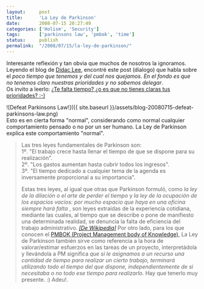 ```yaml
---
layout:     post
title:      'La Ley de Parkinson'
date:       2008-07-15 20:27:49
categories: ['Holism', 'Security']
tags:       ['parkinsons law', 'pmbok', 'time']
status:     publish 
permalink:  "/2008/07/15/la-ley-de-parkinson/"
---
```

Interesante reflexión y tan obvia que muchos de nosotros la ignoramos.  
Leyendo el blog de [Didac Lee](http://www.didaclee.com/es/), encontré este post (dialogo) que habla sobre el _poco tiempo que tenemos y del cual nos quejamos. En el fondo es que no tenemos claro nuestras prioridades y no sabemos delegar_.  
Os invito a leerlo: [¿Te falta tiempo? ¿o es que no tienes claras tus prioridades? :-)](http://www.didaclee.com/es/%c2%bfte-falta-tiempo-%c2%bfo-es-que-no-tienes-claras-tus-prioridades)  

![Defeat Parkinsons Law!]({{ site.baseurl }}/assets/blog-20080715-defeat-parkinsons-law.png)  
Esto es en cierta forma "normal", considerando como normal cualquier comportamiento pensado o no por un ser humano. La Ley de Parkinson explica este comportamiento "normal".  

<!-- more -->

> Las tres leyes fundamentales de Parkinson son:  
> 1º. "El trabajo crece hasta llenar el tiempo de que se dispone para su realización".  
> 2º. "Los gastos aumentan hasta cubrir todos los ingresos".  
> 3º. "El tiempo dedicado a cualquier tema de la agenda es inversamente proporcional a su importancia".
> 
> Estas tres leyes, al igual que otras que Parkinson formuló, como _la ley de la dilación o el arte de perder el tiempo_ y _la ley de la ocupación de los espacios vacíos: por mucho espacio que haya en una oficina siempre hará falta_ , son leyes extraídas de la experiencia cotidiana, mediante las cuales, al tiempo que se describe o pone de manifiesto una determinada realidad, se denuncia la falta de eficiencia del trabajo administrativo. [_[De Wikipedia]_](http://es.wikipedia.org/wiki/Ley_de_Parkinson)
Por otro lado, para los que conocen el [PMBOK (Project Management body of Knowledge)](http://es.wikipedia.org/wiki/Project_Management_Body_of_Knowledge),
La Ley de Parkinson también sirve como referencia a la hora de valorar/estimar esfuerzos en las tareas de un proyecto, interpretádola y llevándola a PM significa _que si le asignamos a un recurso una cantidad de tiempo para realizar un cierto trabajo, terminará utilizando todo el tiempo del que dispone, independientemente de si necesitaba o no todo ese tiempo para realizarlo._
Hay que tenerlo muy presente. :)
Adeu!.
